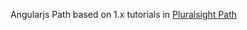 Angularjs Path based on 1.x tutorials in [Pluralsight Path](https://app.pluralsight.com/paths/skills/angular-js)
